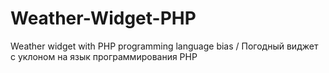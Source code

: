 # Weather-Widget-PHP
Weather widget with PHP programming language bias / Погодный виджет c уклоном на язык программирования PHP
